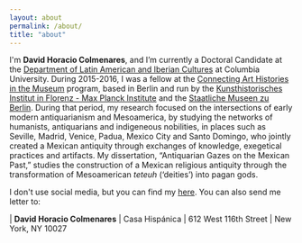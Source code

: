 ```yaml
---
layout: about
permalink: /about/
title: "about"
---
```


I'm **David Horacio Colmenares**, and I’m currently a Doctoral Candidate at the [Department of Latin American and Iberian Cultures](http://laic.columbia.edu) at Columbia University. During 2015-2016, I was a  fellow at the [Connecting Art Histories in the Museum](http://www.khi.fi.it/CAHIM) program, based in Berlin and run by the [Kunsthistorisches Institut in Florenz - Max Planck Institute](http://www.khi.fi.it/) and the [Staatliche Museen zu Berlin](http://www.smb.museum/en/home.html). During that period, my research focused on the intersections of early modern antiquarianism and Mesoamerica, by studying the networks of humanists, antiquarians and indigeneous nobilities, in places such as Seville, Madrid, Venice, Padua, Mexico City and Santo Domingo, who jointly created a Mexican antiquity through exchanges of knowledge, exegetical practices and artifacts. My dissertation, “Antiquarian Gazes on the Mexican Past,” studies the construction of a Mexican religious antiquity through the transformation of Mesoamerican *teteuh* (‘deities’) into pagan gods.

I don't use social media, but you can find my [here](http://laic.columbia.edu/author/0987654321/). You can also send me letter to: 

|        **David Horacio Colmenares**
|          Casa Hispánica
|          612 West 116th Street
|          New York, NY 10027



